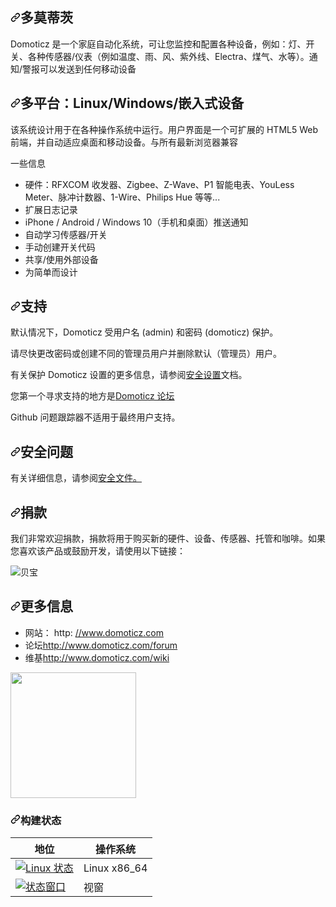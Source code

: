 <div class="Box-sc-g0xbh4-0 bJMeLZ js-snippet-clipboard-copy-unpositioned" data-hpc="true"><article class="markdown-body entry-content container-lg" itemprop="text"><h1 tabindex="-1" dir="auto"><a id="user-content-domoticz" class="anchor" aria-hidden="true" tabindex="-1" href="#domoticz"><svg class="octicon octicon-link" viewBox="0 0 16 16" version="1.1" width="16" height="16" aria-hidden="true"><path d="m7.775 3.275 1.25-1.25a3.5 3.5 0 1 1 4.95 4.95l-2.5 2.5a3.5 3.5 0 0 1-4.95 0 .751.751 0 0 1 .018-1.042.751.751 0 0 1 1.042-.018 1.998 1.998 0 0 0 2.83 0l2.5-2.5a2.002 2.002 0 0 0-2.83-2.83l-1.25 1.25a.751.751 0 0 1-1.042-.018.751.751 0 0 1-.018-1.042Zm-4.69 9.64a1.998 1.998 0 0 0 2.83 0l1.25-1.25a.751.751 0 0 1 1.042.018.751.751 0 0 1 .018 1.042l-1.25 1.25a3.5 3.5 0 1 1-4.95-4.95l2.5-2.5a3.5 3.5 0 0 1 4.95 0 .751.751 0 0 1-.018 1.042.751.751 0 0 1-1.042.018 1.998 1.998 0 0 0-2.83 0l-2.5 2.5a1.998 1.998 0 0 0 0 2.83Z"></path></svg></a><font style="vertical-align: inherit;"><font style="vertical-align: inherit;">多莫蒂茨</font></font></h1>
<p dir="auto"><font style="vertical-align: inherit;"><font style="vertical-align: inherit;">Domoticz 是一个家庭自动化系统，可让您监控和配置各种设备，例如：灯、开关、各种传感器/仪表（例如温度、雨、风、紫外线、Electra、煤气、水等）。</font><font style="vertical-align: inherit;">通知/警报可以发送到任何移动设备</font></font></p>
<h2 tabindex="-1" dir="auto"><a id="user-content-multi-platform-linuxwindowsembedded-devices" class="anchor" aria-hidden="true" tabindex="-1" href="#multi-platform-linuxwindowsembedded-devices"><svg class="octicon octicon-link" viewBox="0 0 16 16" version="1.1" width="16" height="16" aria-hidden="true"><path d="m7.775 3.275 1.25-1.25a3.5 3.5 0 1 1 4.95 4.95l-2.5 2.5a3.5 3.5 0 0 1-4.95 0 .751.751 0 0 1 .018-1.042.751.751 0 0 1 1.042-.018 1.998 1.998 0 0 0 2.83 0l2.5-2.5a2.002 2.002 0 0 0-2.83-2.83l-1.25 1.25a.751.751 0 0 1-1.042-.018.751.751 0 0 1-.018-1.042Zm-4.69 9.64a1.998 1.998 0 0 0 2.83 0l1.25-1.25a.751.751 0 0 1 1.042.018.751.751 0 0 1 .018 1.042l-1.25 1.25a3.5 3.5 0 1 1-4.95-4.95l2.5-2.5a3.5 3.5 0 0 1 4.95 0 .751.751 0 0 1-.018 1.042.751.751 0 0 1-1.042.018 1.998 1.998 0 0 0-2.83 0l-2.5 2.5a1.998 1.998 0 0 0 0 2.83Z"></path></svg></a><font style="vertical-align: inherit;"><font style="vertical-align: inherit;">多平台：Linux/Windows/嵌入式设备</font></font></h2>
<p dir="auto"><font style="vertical-align: inherit;"><font style="vertical-align: inherit;">该系统设计用于在各种操作系统中运行。</font><font style="vertical-align: inherit;">用户界面是一个可扩展的 HTML5 Web 前端，并自动适应桌面和移动设备。</font><font style="vertical-align: inherit;">与所有最新浏览器兼容</font></font></p>
<p dir="auto"><font style="vertical-align: inherit;"><font style="vertical-align: inherit;">一些信息</font></font></p>
<ul dir="auto">
<li><font style="vertical-align: inherit;"><font style="vertical-align: inherit;">硬件：RFXCOM 收发器、Zigbee、Z-Wave、P1 智能电表、YouLess Meter、脉冲计数器、1-Wire、Philips Hue 等等...</font></font></li>
<li><font style="vertical-align: inherit;"><font style="vertical-align: inherit;">扩展日志记录</font></font></li>
<li><font style="vertical-align: inherit;"><font style="vertical-align: inherit;">iPhone / Android / Windows 10（手机和桌面）推送通知</font></font></li>
<li><font style="vertical-align: inherit;"><font style="vertical-align: inherit;">自动学习传感器/开关</font></font></li>
<li><font style="vertical-align: inherit;"><font style="vertical-align: inherit;">手动创建开关代码</font></font></li>
<li><font style="vertical-align: inherit;"><font style="vertical-align: inherit;">共享/使用外部设备</font></font></li>
<li><font style="vertical-align: inherit;"><font style="vertical-align: inherit;">为简单而设计</font></font></li>
</ul>
<h2 tabindex="-1" dir="auto"><a id="user-content-support" class="anchor" aria-hidden="true" tabindex="-1" href="#support"><svg class="octicon octicon-link" viewBox="0 0 16 16" version="1.1" width="16" height="16" aria-hidden="true"><path d="m7.775 3.275 1.25-1.25a3.5 3.5 0 1 1 4.95 4.95l-2.5 2.5a3.5 3.5 0 0 1-4.95 0 .751.751 0 0 1 .018-1.042.751.751 0 0 1 1.042-.018 1.998 1.998 0 0 0 2.83 0l2.5-2.5a2.002 2.002 0 0 0-2.83-2.83l-1.25 1.25a.751.751 0 0 1-1.042-.018.751.751 0 0 1-.018-1.042Zm-4.69 9.64a1.998 1.998 0 0 0 2.83 0l1.25-1.25a.751.751 0 0 1 1.042.018.751.751 0 0 1 .018 1.042l-1.25 1.25a3.5 3.5 0 1 1-4.95-4.95l2.5-2.5a3.5 3.5 0 0 1 4.95 0 .751.751 0 0 1-.018 1.042.751.751 0 0 1-1.042.018 1.998 1.998 0 0 0-2.83 0l-2.5 2.5a1.998 1.998 0 0 0 0 2.83Z"></path></svg></a><font style="vertical-align: inherit;"><font style="vertical-align: inherit;">支持</font></font></h2>
<p dir="auto"><font style="vertical-align: inherit;"><font style="vertical-align: inherit;">默认情况下，Domoticz 受用户名 (admin) 和密码 (domoticz) 保护。</font></font></p>
<p dir="auto"><font style="vertical-align: inherit;"><font style="vertical-align: inherit;">请尽快更改密码或创建不同的管理员用户并删除默认（管理员）用户。</font></font></p>
<p dir="auto"><font style="vertical-align: inherit;"><font style="vertical-align: inherit;">有关保护 Domoticz 设置的更多信息，请参阅</font></font><a href="/domoticz/domoticz/blob/development/SECURITY_SETUP.md"><font style="vertical-align: inherit;"><font style="vertical-align: inherit;">安全设置</font></font></a><font style="vertical-align: inherit;"><font style="vertical-align: inherit;">文档。</font></font></p>
<p dir="auto"><font style="vertical-align: inherit;"><font style="vertical-align: inherit;">您第一个寻求支持的地方是</font></font><a href="http://www.domoticz.com/forum" rel="nofollow"><font style="vertical-align: inherit;"><font style="vertical-align: inherit;">Domoticz 论坛</font></font></a></p>
<p dir="auto"><font style="vertical-align: inherit;"><font style="vertical-align: inherit;">Github 问题跟踪器不适用于最终用户支持。</font></font></p>
<h2 tabindex="-1" dir="auto"><a id="user-content-security-issues" class="anchor" aria-hidden="true" tabindex="-1" href="#security-issues"><svg class="octicon octicon-link" viewBox="0 0 16 16" version="1.1" width="16" height="16" aria-hidden="true"><path d="m7.775 3.275 1.25-1.25a3.5 3.5 0 1 1 4.95 4.95l-2.5 2.5a3.5 3.5 0 0 1-4.95 0 .751.751 0 0 1 .018-1.042.751.751 0 0 1 1.042-.018 1.998 1.998 0 0 0 2.83 0l2.5-2.5a2.002 2.002 0 0 0-2.83-2.83l-1.25 1.25a.751.751 0 0 1-1.042-.018.751.751 0 0 1-.018-1.042Zm-4.69 9.64a1.998 1.998 0 0 0 2.83 0l1.25-1.25a.751.751 0 0 1 1.042.018.751.751 0 0 1 .018 1.042l-1.25 1.25a3.5 3.5 0 1 1-4.95-4.95l2.5-2.5a3.5 3.5 0 0 1 4.95 0 .751.751 0 0 1-.018 1.042.751.751 0 0 1-1.042.018 1.998 1.998 0 0 0-2.83 0l-2.5 2.5a1.998 1.998 0 0 0 0 2.83Z"></path></svg></a><font style="vertical-align: inherit;"><font style="vertical-align: inherit;">安全问题</font></font></h2>
<p dir="auto"><font style="vertical-align: inherit;"><font style="vertical-align: inherit;">有关详细信息，</font><font style="vertical-align: inherit;">请参阅</font></font><a href="/domoticz/domoticz/blob/development/SECURITY.md"><font style="vertical-align: inherit;"><font style="vertical-align: inherit;">安全文件。</font></font></a><font style="vertical-align: inherit;"></font></p>
<h2 tabindex="-1" dir="auto"><a id="user-content-donations" class="anchor" aria-hidden="true" tabindex="-1" href="#donations"><svg class="octicon octicon-link" viewBox="0 0 16 16" version="1.1" width="16" height="16" aria-hidden="true"><path d="m7.775 3.275 1.25-1.25a3.5 3.5 0 1 1 4.95 4.95l-2.5 2.5a3.5 3.5 0 0 1-4.95 0 .751.751 0 0 1 .018-1.042.751.751 0 0 1 1.042-.018 1.998 1.998 0 0 0 2.83 0l2.5-2.5a2.002 2.002 0 0 0-2.83-2.83l-1.25 1.25a.751.751 0 0 1-1.042-.018.751.751 0 0 1-.018-1.042Zm-4.69 9.64a1.998 1.998 0 0 0 2.83 0l1.25-1.25a.751.751 0 0 1 1.042.018.751.751 0 0 1 .018 1.042l-1.25 1.25a3.5 3.5 0 1 1-4.95-4.95l2.5-2.5a3.5 3.5 0 0 1 4.95 0 .751.751 0 0 1-.018 1.042.751.751 0 0 1-1.042.018 1.998 1.998 0 0 0-2.83 0l-2.5 2.5a1.998 1.998 0 0 0 0 2.83Z"></path></svg></a><font style="vertical-align: inherit;"><font style="vertical-align: inherit;">捐款</font></font></h2>
<p dir="auto"><font style="vertical-align: inherit;"><font style="vertical-align: inherit;">我们非常欢迎捐款，捐款将用于购买新的硬件、设备、传感器、托管和咖啡。</font><font style="vertical-align: inherit;">如果您喜欢该产品或鼓励开发，请使用以下链接：</font></font></p>
<p dir="auto"><animated-image data-catalyst=""><a href="https://www.paypal.com/cgi-bin/webscr?cmd=_donations&amp;business=6S2CXM772QY84&amp;currency_code=EUR&amp;source=url" rel="nofollow" data-target="animated-image.originalLink"><img src="https://camo.githubusercontent.com/0a31b77e557770b69a69849e427a3f7a6a16e8419608ed5f4ccfa24cc2eb53d8/68747470733a2f2f7777772e70617970616c6f626a656374732e636f6d2f656e5f55532f692f62746e2f62746e5f646f6e61746543435f4c472e676966" alt="贝宝" data-canonical-src="https://www.paypalobjects.com/en_US/i/btn/btn_donateCC_LG.gif" style="max-width: 100%; display: inline-block;" data-target="animated-image.originalImage"></a>
      <span class="AnimatedImagePlayer" data-target="animated-image.player" hidden="">
        <a data-target="animated-image.replacedLink" class="AnimatedImagePlayer-images" href="https://www.paypal.com/cgi-bin/webscr?cmd=_donations&amp;business=6S2CXM772QY84&amp;currency_code=EUR&amp;source=url" target="_blank">
<h1 tabindex="-1" dir="auto"><a id="user-content-more-information" class="anchor" aria-hidden="true" tabindex="-1" href="#more-information"><svg class="octicon octicon-link" viewBox="0 0 16 16" version="1.1" width="16" height="16" aria-hidden="true"><path d="m7.775 3.275 1.25-1.25a3.5 3.5 0 1 1 4.95 4.95l-2.5 2.5a3.5 3.5 0 0 1-4.95 0 .751.751 0 0 1 .018-1.042.751.751 0 0 1 1.042-.018 1.998 1.998 0 0 0 2.83 0l2.5-2.5a2.002 2.002 0 0 0-2.83-2.83l-1.25 1.25a.751.751 0 0 1-1.042-.018.751.751 0 0 1-.018-1.042Zm-4.69 9.64a1.998 1.998 0 0 0 2.83 0l1.25-1.25a.751.751 0 0 1 1.042.018.751.751 0 0 1 .018 1.042l-1.25 1.25a3.5 3.5 0 1 1-4.95-4.95l2.5-2.5a3.5 3.5 0 0 1 4.95 0 .751.751 0 0 1-.018 1.042.751.751 0 0 1-1.042.018 1.998 1.998 0 0 0-2.83 0l-2.5 2.5a1.998 1.998 0 0 0 0 2.83Z"></path></svg></a><font style="vertical-align: inherit;"><font style="vertical-align: inherit;">更多信息</font></font></h1>
<ul dir="auto">
<li><font style="vertical-align: inherit;"><font style="vertical-align: inherit;">网站： http: </font></font><a href="http://www.domoticz.com" rel="nofollow"><font style="vertical-align: inherit;"><font style="vertical-align: inherit;">//www.domoticz.com</font></font></a></li>
<li><font style="vertical-align: inherit;"><font style="vertical-align: inherit;">论坛</font></font><a href="http://www.domoticz.com/forum" rel="nofollow"><font style="vertical-align: inherit;"><font style="vertical-align: inherit;">http://www.domoticz.com/forum</font></font></a></li>
<li><font style="vertical-align: inherit;"><font style="vertical-align: inherit;">维基</font></font><a href="http://www.domoticz.com/wiki" rel="nofollow"><font style="vertical-align: inherit;"><font style="vertical-align: inherit;">http://www.domoticz.com/wiki</font></font></a></li>
</ul>
<p dir="auto">
  <a href="https://www.digitalocean.com/?refcode=323b5500715a&amp;utm_campaign=Referral_Invite&amp;utm_medium=Referral_Program&amp;utm_source=badge" rel="nofollow">
    <img src="https://camo.githubusercontent.com/6d8f142c365641d406d9d9b0d892a7f836ffda17794d8e4912e12fa7141c5f73/68747470733a2f2f6f70656e736f757263652e6e7963332e63646e2e6469676974616c6f6365616e7370616365732e636f6d2f6174747269627574696f6e2f6173736574732f506f77657265644279444f2f444f5f506f77657265645f62795f42616467655f626c75652e737667" width="201px" data-canonical-src="https://opensource.nyc3.cdn.digitaloceanspaces.com/attribution/assets/PoweredByDO/DO_Powered_by_Badge_blue.svg" style="max-width: 100%;">
  </a>
</p>
<h3 tabindex="-1" dir="auto"><a id="user-content-build-status" class="anchor" aria-hidden="true" tabindex="-1" href="#build-status"><svg class="octicon octicon-link" viewBox="0 0 16 16" version="1.1" width="16" height="16" aria-hidden="true"><path d="m7.775 3.275 1.25-1.25a3.5 3.5 0 1 1 4.95 4.95l-2.5 2.5a3.5 3.5 0 0 1-4.95 0 .751.751 0 0 1 .018-1.042.751.751 0 0 1 1.042-.018 1.998 1.998 0 0 0 2.83 0l2.5-2.5a2.002 2.002 0 0 0-2.83-2.83l-1.25 1.25a.751.751 0 0 1-1.042-.018.751.751 0 0 1-.018-1.042Zm-4.69 9.64a1.998 1.998 0 0 0 2.83 0l1.25-1.25a.751.751 0 0 1 1.042.018.751.751 0 0 1 .018 1.042l-1.25 1.25a3.5 3.5 0 1 1-4.95-4.95l2.5-2.5a3.5 3.5 0 0 1 4.95 0 .751.751 0 0 1-.018 1.042.751.751 0 0 1-1.042.018 1.998 1.998 0 0 0-2.83 0l-2.5 2.5a1.998 1.998 0 0 0 0 2.83Z"></path></svg></a><font style="vertical-align: inherit;"><font style="vertical-align: inherit;">构建状态</font></font></h3>
<table>
<thead>
<tr>
<th><font style="vertical-align: inherit;"><font style="vertical-align: inherit;">地位</font></font></th>
<th><font style="vertical-align: inherit;"><font style="vertical-align: inherit;">操作系统</font></font></th>
</tr>
</thead>
<tbody>
<tr>
<td><a target="_blank" rel="noopener noreferrer" href="https://github.com/domoticz/domoticz/actions/workflows/development.yml/badge.svg"><img src="https://github.com/domoticz/domoticz/actions/workflows/development.yml/badge.svg" alt="Linux 状态" style="max-width: 100%;"></a></td>
<td><font style="vertical-align: inherit;"><font style="vertical-align: inherit;">Linux x86_64</font></font></td>
</tr>
<tr>
<td><a href="https://ci.appveyor.com/project/gizmocuz/domoticz" rel="nofollow"><img src="https://camo.githubusercontent.com/4a90266d368bc5fd6e61c929e772b6e3c740ee922f46809aa0d2e243680c2e5f/68747470733a2f2f63692e6170707665796f722e636f6d2f6170692f70726f6a656374732f7374617475732f66736b6977766a7331713773767771393f7376673d74727565" alt="状态窗口" data-canonical-src="https://ci.appveyor.com/api/projects/status/fskiwvjs1q7svwq9?svg=true" style="max-width: 100%;"></a></td>
<td><font style="vertical-align: inherit;"><font style="vertical-align: inherit;">视窗</font></font></td>
</tr>
</tbody>
</table>
</article></div>
